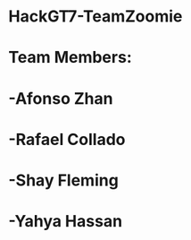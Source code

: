 # HackGT7-TeamZoomie

#  Team Members:
#  -Afonso Zhan
#  -Rafael Collado
#  -Shay Fleming
#  -Yahya Hassan
